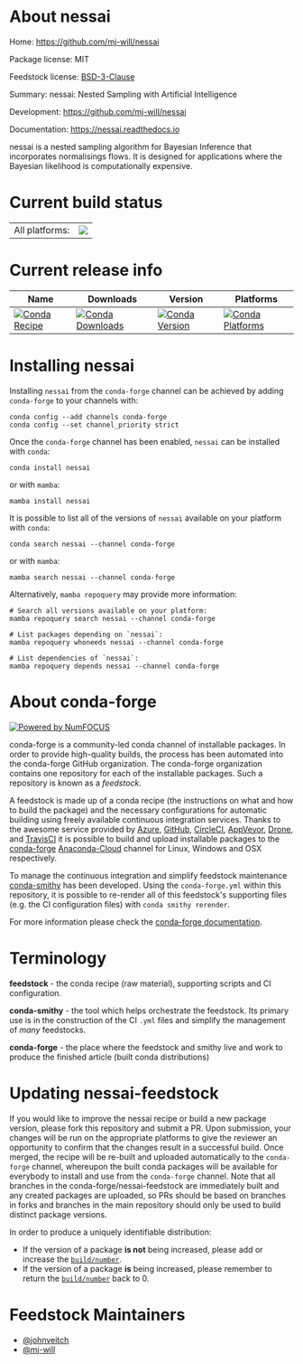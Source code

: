 About nessai
============

Home: https://github.com/mj-will/nessai

Package license: MIT

Feedstock license: [BSD-3-Clause](https://github.com/conda-forge/nessai-feedstock/blob/main/LICENSE.txt)

Summary: nessai: Nested Sampling with Artificial Intelligence

Development: https://github.com/mj-will/nessai

Documentation: https://nessai.readthedocs.io

nessai is a nested sampling algorithm for Bayesian Inference that
incorporates normalisings flows. It is designed for applications where the
Bayesian likelihood is computationally expensive.


Current build status
====================


<table><tr><td>All platforms:</td>
    <td>
      <a href="https://dev.azure.com/conda-forge/feedstock-builds/_build/latest?definitionId=17493&branchName=main">
        <img src="https://dev.azure.com/conda-forge/feedstock-builds/_apis/build/status/nessai-feedstock?branchName=main">
      </a>
    </td>
  </tr>
</table>

Current release info
====================

| Name | Downloads | Version | Platforms |
| --- | --- | --- | --- |
| [![Conda Recipe](https://img.shields.io/badge/recipe-nessai-green.svg)](https://anaconda.org/conda-forge/nessai) | [![Conda Downloads](https://img.shields.io/conda/dn/conda-forge/nessai.svg)](https://anaconda.org/conda-forge/nessai) | [![Conda Version](https://img.shields.io/conda/vn/conda-forge/nessai.svg)](https://anaconda.org/conda-forge/nessai) | [![Conda Platforms](https://img.shields.io/conda/pn/conda-forge/nessai.svg)](https://anaconda.org/conda-forge/nessai) |

Installing nessai
=================

Installing `nessai` from the `conda-forge` channel can be achieved by adding `conda-forge` to your channels with:

```
conda config --add channels conda-forge
conda config --set channel_priority strict
```

Once the `conda-forge` channel has been enabled, `nessai` can be installed with `conda`:

```
conda install nessai
```

or with `mamba`:

```
mamba install nessai
```

It is possible to list all of the versions of `nessai` available on your platform with `conda`:

```
conda search nessai --channel conda-forge
```

or with `mamba`:

```
mamba search nessai --channel conda-forge
```

Alternatively, `mamba repoquery` may provide more information:

```
# Search all versions available on your platform:
mamba repoquery search nessai --channel conda-forge

# List packages depending on `nessai`:
mamba repoquery whoneeds nessai --channel conda-forge

# List dependencies of `nessai`:
mamba repoquery depends nessai --channel conda-forge
```


About conda-forge
=================

[![Powered by
NumFOCUS](https://img.shields.io/badge/powered%20by-NumFOCUS-orange.svg?style=flat&colorA=E1523D&colorB=007D8A)](https://numfocus.org)

conda-forge is a community-led conda channel of installable packages.
In order to provide high-quality builds, the process has been automated into the
conda-forge GitHub organization. The conda-forge organization contains one repository
for each of the installable packages. Such a repository is known as a *feedstock*.

A feedstock is made up of a conda recipe (the instructions on what and how to build
the package) and the necessary configurations for automatic building using freely
available continuous integration services. Thanks to the awesome service provided by
[Azure](https://azure.microsoft.com/en-us/services/devops/), [GitHub](https://github.com/),
[CircleCI](https://circleci.com/), [AppVeyor](https://www.appveyor.com/),
[Drone](https://cloud.drone.io/welcome), and [TravisCI](https://travis-ci.com/)
it is possible to build and upload installable packages to the
[conda-forge](https://anaconda.org/conda-forge) [Anaconda-Cloud](https://anaconda.org/)
channel for Linux, Windows and OSX respectively.

To manage the continuous integration and simplify feedstock maintenance
[conda-smithy](https://github.com/conda-forge/conda-smithy) has been developed.
Using the ``conda-forge.yml`` within this repository, it is possible to re-render all of
this feedstock's supporting files (e.g. the CI configuration files) with ``conda smithy rerender``.

For more information please check the [conda-forge documentation](https://conda-forge.org/docs/).

Terminology
===========

**feedstock** - the conda recipe (raw material), supporting scripts and CI configuration.

**conda-smithy** - the tool which helps orchestrate the feedstock.
                   Its primary use is in the construction of the CI ``.yml`` files
                   and simplify the management of *many* feedstocks.

**conda-forge** - the place where the feedstock and smithy live and work to
                  produce the finished article (built conda distributions)


Updating nessai-feedstock
=========================

If you would like to improve the nessai recipe or build a new
package version, please fork this repository and submit a PR. Upon submission,
your changes will be run on the appropriate platforms to give the reviewer an
opportunity to confirm that the changes result in a successful build. Once
merged, the recipe will be re-built and uploaded automatically to the
`conda-forge` channel, whereupon the built conda packages will be available for
everybody to install and use from the `conda-forge` channel.
Note that all branches in the conda-forge/nessai-feedstock are
immediately built and any created packages are uploaded, so PRs should be based
on branches in forks and branches in the main repository should only be used to
build distinct package versions.

In order to produce a uniquely identifiable distribution:
 * If the version of a package **is not** being increased, please add or increase
   the [``build/number``](https://docs.conda.io/projects/conda-build/en/latest/resources/define-metadata.html#build-number-and-string).
 * If the version of a package **is** being increased, please remember to return
   the [``build/number``](https://docs.conda.io/projects/conda-build/en/latest/resources/define-metadata.html#build-number-and-string)
   back to 0.

Feedstock Maintainers
=====================

* [@johnveitch](https://github.com/johnveitch/)
* [@mj-will](https://github.com/mj-will/)

